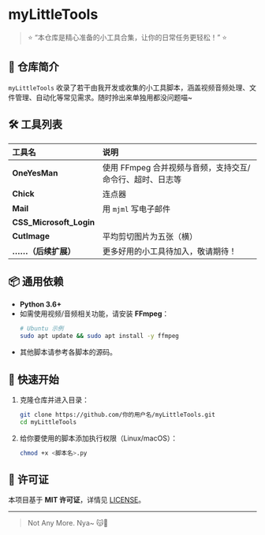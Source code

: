 # myLittleTools

> ⭐️ “本仓库是精心准备的小工具合集，让你的日常任务更轻松！” ⭐️  

## 🐾 仓库简介

`myLittleTools` 收录了若干由我开发或收集的小工具脚本，涵盖视频音频处理、文件管理、自动化等常见需求。随时拎出来单独用都没问题喵~

## 🛠️ 工具列表

| 工具名                                | 说明                                                         |
|:----------------------                 |:-------------------------------------------------------------  |
| **OneYesMan**                         | 使用 FFmpeg 合并视频与音频，支持交互/命令行、超时、日志等       |
| **Chick**                             | 连点器                                                         | 
| **Mail**                              | 用 `mjml` 写电子邮件                                           | 
| **CSS_Microsoft_Login**               |                                                               |  
| **CutImage**                          | 平均剪切图片为五张（横）                                       |
| **……（后续扩展）**                    | 更多好用的小工具待加入，敬请期待！                             |     

## 📦 通用依赖

- **Python 3.6+**  
- 如需使用视频/音频相关功能，请安装 **FFmpeg**：  
  ```bash
  # Ubuntu 示例
  sudo apt update && sudo apt install -y ffmpeg
  ```
- 其他脚本请参考各脚本的源码。

## 🚀 快速开始

1. 克隆仓库并进入目录：  
   ```bash
   git clone https://github.com/你的用户名/myLittleTools.git
   cd myLittleTools
   ```
2. 给你要使用的脚本添加执行权限（Linux/macOS）：  
   ```bash
   chmod +x <脚本名>.py
   ```


## 📜 许可证

本项目基于 **MIT 许可证**，详情见 [LICENSE](LICENSE)。

---

> Not Any More. Nya~ 😽💖  
